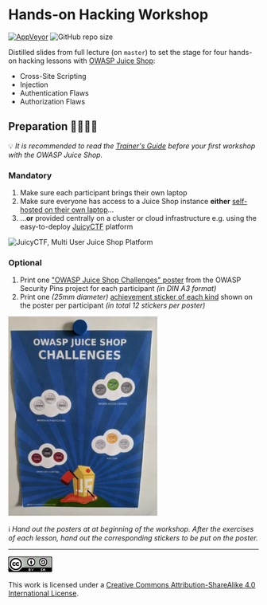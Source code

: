 # Hands-on Hacking Workshop

[![AppVeyor](https://img.shields.io/appveyor/ci/bkimminich/it-security-lecture)](https://ci.appveyor.com/project/bkimminich/it-security-lecture)
![GitHub repo size](https://img.shields.io/github/repo-size/bkimminich/it-security-lecture)

Distilled slides from full lecture (on `master`) to set the stage for
four hands-on hacking lessons with
[OWASP Juice Shop](https://owasp-juice.shop):

* Cross-Site Scripting
* Injection
* Authentication Flaws
* Authorization Flaws

## Preparation :man_teacher::woman_teacher:

:bulb: _It is recommended to read the
[Trainer's Guide](https://pwning.owasp-juice.shop/appendix/trainers.html)
before your first workshop with the OWASP Juice Shop._

### Mandatory

1. Make sure each participant brings their own laptop
2. Make sure everyone has access to a Juice Shop instance **either**
   [self-hosted on their own laptop](https://github.com/bkimminich/juice-shop#setup)...
3. ...**or** provided centrally on a cluster or cloud infrastructure
   e.g. using the easy-to-deploy
   [JuicyCTF](https://github.com/iteratec/juicy-ctf) platform

![JuicyCTF, Multi User Juice Shop Platform](https://raw.githubusercontent.com/iteratec/juicy-ctf/master/cover.svg?sanitize=true)

### Optional

1. Print one
   ["OWASP Juice Shop Challenges" poster](https://github.com/wurstbrot/security-pins/tree/master/juice-shop-challenge-pins)
   from the OWASP Security Pins project for each participant _(in DIN A3
   format)_
2. Print one  _(25mm diameter)_
   [achievement sticker of each kind](https://github.com/wurstbrot/security-pins/tree/master/juice-shop-challenge-pins/Pins)
   shown on the poster per participant _(in total 12 stickers per poster)_

![Challenges Poster](challenges-poster.jpg)

:information_source: _Hand out the posters at at beginning of the workshop. After the
exercises of each lesson, hand out the corresponding stickers to be put
on the poster._

----

[![CC BY SA 4.0](cc_by-sa_4.0.png)](https://creativecommons.org/licenses/by-sa/4.0/)

This work is licensed under a
[Creative Commons Attribution-ShareAlike 4.0 International License](https://creativecommons.org/licenses/by-sa/4.0/).
